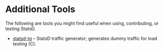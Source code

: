 # Additional Tools

The following are tools you might find useful when using, contributing, or testing StatsD.

* [statsd-tg](http://octo.it/statsd-tg) – StatsD traffic generator; generates dummy traffic for load testing (C).
